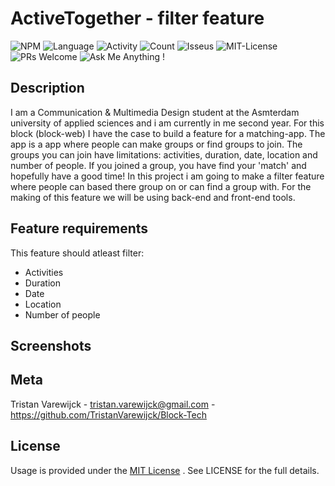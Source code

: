 # ActiveTogether - filter feature 

![NPM](https://img.shields.io/npm/v/npm) ![Language](https://img.shields.io/github/languages/top/TristanVarewijck/Block-Tech) ![Activity](https://img.shields.io/github/commit-activity/m/TristanVarewijck/Block-Tech?color=green) ![Count](https://img.shields.io/github/languages/count/TristanVarewijck/Block-Tech?color=green) ![Isseus](https://img.shields.io/github/issues/TristanVarewijck/Block-Tech) ![MIT-License](https://img.shields.io/apm/l/vim-mode) ![PRs Welcome](https://img.shields.io/badge/PRs-welcome-brightgreen.svg?style=flat-square) ![Ask Me Anything !](https://img.shields.io/badge/Ask%20me-anything-1abc9c.svg)


## Description 

I am a Communication & Multimedia Design student at the Asmterdam university of applied sciences and i am currently in me second year. 
For this block (block-web) I have the case to build a feature for a matching-app. The app is a app where people can make groups or find groups to join. 
The groups you can join have limitations: activities, duration, date, location and number of people. If you joined a group, you have find your 'match' and hopefully have a good time! In this project i am going to make a filter feature where people can based there group on or can find a group with. For the making of this feature we will be using back-end and front-end tools. 


## Feature requirements

This feature should atleast filter: 

- Activities 
- Duration 
- Date 
- Location
- Number of people


## Screenshots


## Meta

Tristan Varewijck - tristan.varewijck@gmail.com - https://github.com/TristanVarewijck/Block-Tech


## License

Usage is provided under the [MIT License](https://github.com/git/git-scm.com/blob/master/MIT-LICENSE.txt) . See LICENSE for the full details.
